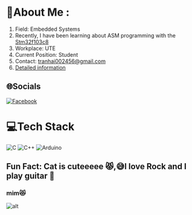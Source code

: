 # 💫About Me :
1. Field: Embedded Systems
2. Recently, I have been learning about ASM programming with the [Stm32f103c8](https://github.com/TranHaiz/Stm32f103c8-using-Assembly.git)
4. Workplace: UTE
5. Current Position: Student
6. Contact: tranhai002456@gmail.com
7. [ Detailed information](https://drive.google.com/file/d/15JyVpaNCTUU0So3U89DALTCnwaln8its/view?usp=drive_link)

## 🌐Socials
[![Facebook](https://img.shields.io/badge/Facebook-%231877F2.svg?logo=Facebook&logoColor=white)](https://facebook.com/https://www.facebook.com/profile.php?id=100072639842796) 

# 💻Tech Stack
![C](https://img.shields.io/badge/c-%2300599C.svg?style=plastic&logo=c&logoColor=white) ![C++](https://img.shields.io/badge/c++-%2300599C.svg?style=plastic&logo=c%2B%2B&logoColor=white) ![Arduino](https://img.shields.io/badge/-Arduino-00979D?style=plastic&logo=Arduino&logoColor=white)

## Fun Fact: Cat is cuteeeee 😾,😅I love Rock and I play guitar 🎸

### mim😻
![alt](https://static.printler.com/cache/8/e/1/a/0/c/8e1a0c16bf0c2cfa3bc131c209051cf5b64a2c46.jpg)
